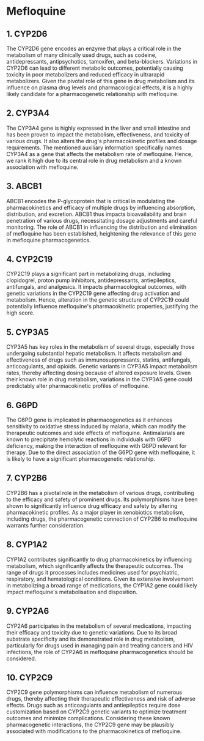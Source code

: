 # Mefloquine

## 1. CYP2D6
The CYP2D6 gene encodes an enzyme that plays a critical role in the metabolism of many clinically used drugs, such as codeine, antidepressants, antipsychotics, tamoxifen, and beta-blockers. Variations in CYP2D6 can lead to different metabolic outcomes, potentially causing toxicity in poor metabolizers and reduced efficacy in ultrarapid metabolizers. Given the pivotal role of this gene in drug metabolism and its influence on plasma drug levels and pharmacological effects, it is a highly likely candidate for a pharmacogenetic relationship with mefloquine.

## 2. CYP3A4
The CYP3A4 gene is highly expressed in the liver and small intestine and has been proven to impact the metabolism, effectiveness, and toxicity of various drugs. It also alters the drug's pharmacokinetic profiles and dosage requirements. The mentioned auxiliary information specifically names CYP3A4 as a gene that affects the metabolism rate of mefloquine. Hence, we rank it high due to its central role in drug metabolism and a known association with mefloquine.

## 3. ABCB1
ABCB1 encodes the P-glycoprotein that is critical in modulating the pharmacokinetics and efficacy of multiple drugs by influencing absorption, distribution, and excretion. ABCB1 thus impacts bioavailability and brain penetration of various drugs, necessitating dosage adjustments and careful monitoring. The role of ABCB1 in influencing the distribution and elimination of mefloquine has been established, heightening the relevance of this gene in mefloquine pharmacogenetics.

## 4. CYP2C19
CYP2C19 plays a significant part in metabolizing drugs, including clopidogrel, proton pump inhibitors, antidepressants, antiepileptics, antifungals, and analgesics. It impacts pharmacological outcomes, with genetic variations in the CYP2C19 gene affecting drug activation and metabolism. Hence, alteration in the genetic structure of CYP2C19 could potentially influence mefloquine's pharmacokinetic properties, justifying the high score.

## 5. CYP3A5
CYP3A5 has key roles in the metabolism of several drugs, especially those undergoing substantial hepatic metabolism. It affects metabolism and effectiveness of drugs such as immunosuppressants, statins, antifungals, anticoagulants, and opioids. Genetic variants in CYP3A5 impact metabolism rates, thereby affecting dosing because of altered exposure levels. Given their known role in drug metabolism, variations in the CYP3A5 gene could predictably alter pharmacokinetic profiles of mefloquine.

## 6. G6PD
The G6PD gene is implicated in pharmacogenetics as it enhances sensitivity to oxidative stress induced by malaria, which can modify the therapeutic outcomes and side effects of mefloquine. Antimalarials are known to precipitate hemolytic reactions in individuals with G6PD deficiency, making the interaction of mefloquine with G6PD relevant for therapy. Due to the direct association of the G6PD gene with mefloquine, it is likely to have a significant pharmacogenetic relationship.

## 7. CYP2B6
CYP2B6 has a pivotal role in the metabolism of various drugs, contributing to the efficacy and safety of prominent drugs. Its polymorphisms have been shown to significantly influence drug efficacy and safety by altering pharmacokinetic profiles. As a major player in xenobiotics metabolism, including drugs, the pharmacogenetic connection of CYP2B6 to mefloquine warrants further consideration.

## 8. CYP1A2
CYP1A2 contributes significantly to drug pharmacokinetics by influencing metabolism, which significantly affects the therapeutic outcomes. The range of drugs it processes includes medicines used for psychiatric, respiratory, and hematological conditions. Given its extensive involvement in metabolizing a broad range of medications, the CYP1A2 gene could likely impact mefloquine's metabolisation and disposition.

## 9. CYP2A6
CYP2A6 participates in the metabolism of several medications, impacting their efficacy and toxicity due to genetic variations. Due to its broad substrate specificity and its demonstrated role in drug metabolism, particularly for drugs used in managing pain and treating cancers and HIV infections, the role of CYP2A6 in mefloquine pharmacogenetics should be considered.

## 10. CYP2C9
CYP2C9 gene polymorphisms can influence metabolism of numerous drugs, thereby affecting their therapeutic effectiveness and risk of adverse effects. Drugs such as anticoagulants and antiepileptics require dose customization based on CYP2C9 genetic variants to optimize treatment outcomes and minimize complications. Considering these known pharmacogenetic interactions, the CYP2C9 gene may be plausibly associated with modifications to the pharmacokinetics of mefloquine.

